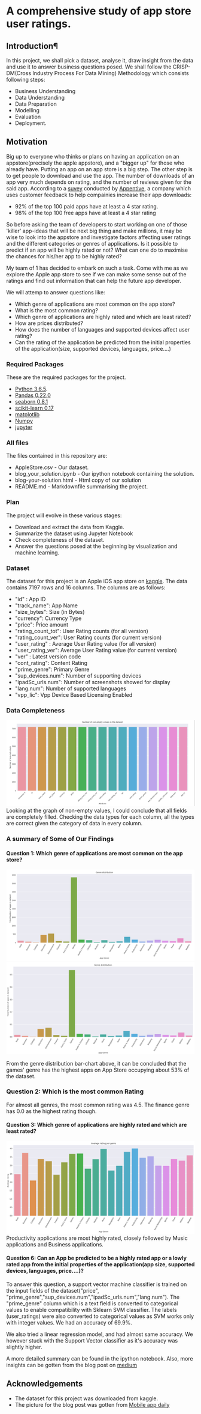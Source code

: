 # A comprehensive study of app store user ratings.
## Introduction¶
In this project, we shall pick a dataset, analyse it, draw insight from the data and use it to answer business questions posed. We shall follow the CRISP-DM(Cross Industry Process For Data Mining) Methodology which consists following steps:
+ Business Understanding
+ Data Understanding
+ Data Preparation
+ Modelling
+ Evaluation
+ Deployment.

## Motivation
Big up to everyone who thinks or plans on having an application on an appstore(precisely the apple appstore), and a "bigger up" for those who already have. Putting an app on an app store is a big step. The other step is to get people to download and use the app. 
The number of downloads of an app very much depends on rating, and the number of reviews given for the said app. According to a [suvey](https://www.apptentive.com/blog/2015/05/05/app-store-ratings-reviews-guide/) conducted by [Appentive](https://www.apptentive.com/), a company which uses customer feedback to help compainies increase their app downloads:
+ 92% of the top 100 paid apps have at least a 4 star rating.
+ 98% of the top 100 free apps have at least a 4 star rating

So before asking the team of developers to start working on one of those 'killer' app-ideas that will be next big thing and make millions, it may be wise to look into the appstore and investigate factors affecting user ratings and the different categories or genres of applications.
Is it possible to predict if an app will be highly rated or not? 
What can one do to maximise the chances for his/her app to be highly rated?

My team of 1 has decided to embark on such a task. 
Come with me as we explore the Apple app store to see if we can make some sense out of the ratings and find out information that can help the future app developer. 

We will attemp to answer questions like:
+ Which genre of applications are most common on the app store?
+ What is the most common rating? 
+ Which genre of applications are highly rated and which are least rated?
+ How are prices distributed?
+ How does the number of languages and supported devices affect user rating?
+ Can the rating of the application be predicted from the initial properties of the application(size, supported devices, languages, price….)

### Required Packages
These are the required packages for the project. 
- [Python 3.6.5](https://www.python.org/downloads/release/python-365/).
- [Pandas 0.22.0](https://pandas.pydata.org/pandas-docs/version/0.22/whatsnew.html)
- [seaborn 0.8.1](https://seaborn.pydata.org/)
- [scikit-learn 0.17](http://scikit-learn.org/0.17/preface.html)
- [matplotlib](https://matplotlib.org/)
- [Numpy](http://www.numpy.org/)
- [jupyter](http://jupyter.org/)

### All files
The files contained in this repository are:
+ AppleStore.csv - Our dataset.
+ blog_your_solution.ipynb - Our ipython notebook containing the solution.
+ blog-your-solution.html - Html copy of our solution
+ README.md - Markdownfile summarising the project.

### Plan
The project will evolve in these various stages:
- Download and extract the data from Kaggle.
- Summarize the dataset using Jupyter Notebook
- Check completeness of the dataset.
- Answer the questions posed at the beginning by visualization and machine learning.

### Dataset
The dataset for this project is an Apple iOS app store on [kaggle](https://www.kaggle.com/ramamet4/app-store-apple-data-set-10k-apps/home). The data contains 7197 rows and 16 columns. The columns are as follows:
- "id" : App ID
- "track_name": App Name
- "size_bytes": Size (in Bytes)
- "currency": Currency Type
- "price": Price amount
- "rating_count_tot": User Rating counts (for all version)
- "rating_count_ver": User Rating counts (for current version)
- "user_rating" : Average User Rating value (for all version)
- "user_rating_ver": Average User Rating value (for current version)
- "ver" : Latest version code
- "cont_rating": Content Rating
- "prime_genre": Primary Genre
- "sup_devices.num": Number of supporting devices
- "ipadSc_urls.num": Number of screenshots showed for display
- "lang.num": Number of supported languages
- "vpp_lic": Vpp Device Based Licensing Enabled

### Data Completeness
![alt text](pics/1.png)
Looking at the graph of non-empty values, I could conclude that all fields are completely filled. Checking the data types for each column, all the types are correct given the category of data in every column. 

### A summary of Some of Our Findings
#### Question 1: Which genre of applications are most common on the app store?
![](pics/2.png)
![](pics/3.png)

From the genre distribution bar-chart above, it can be concluded that the games' genre has the highest apps on App Store occupying about 53% of the dataset. 

### Question 2: Which is the most common Rating
For almost all genres, the most common rating was 4.5. The finance genre has 0.0 as the highest rating though.

####  Question 3:  Which genre of applications are highly rated and which are least rated? 
![](pics/4.png)
Productivity applications are most highly rated, closely followed by Music applications and Business applications.



#### Question 6: Can an App be predicted to be a highly rated app or a lowly rated app from the initial properties of the application(app size, supported devices, languages, price….)?
To answer this question, a support vector machine classifier is trained on the input fields of the dataset("price", "prime_genre","sup_devices.num","ipadSc_urls.num","lang.num"). The "prime_genre" column which is a text field is converted to categorical values to enable compatibility with Sklearn SVM classifier. The labels (user_ratings) were also converted to categorical values as SVM works only with integer values.
We had an accuracy of 69.9%.

We also tried a linear regression model, and had almost same accuracy. We however stuck with the Support Vector classifier as it's accuracy was slightly higher. 

A more detailed summary can be found in the ipython notebook.
Also, more insights can be gotten from the blog post on [medium]()

## Acknowledgements
+ The dataset for this project was downloaded from kaggle.
+ The picture for the blog post was gotten from [Mobile app daily](https://www.mobileappdaily.com/2018/01/5/ways-to-improve-ios-app-rating-in-app-store)






